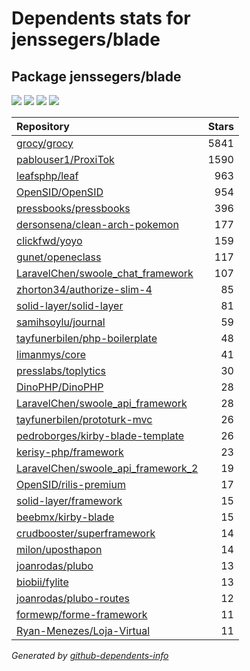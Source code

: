 # Dependents stats for jenssegers/blade

## Package jenssegers/blade

[![](https://img.shields.io/static/v1?label=Used%20by&message=2011&color=informational&logo=slickpic)](https://github.com/jenssegers/blade/network/dependents)
[![](https://img.shields.io/static/v1?label=Used%20by%20(public)&message=31&color=informational&logo=slickpic)](https://github.com/jenssegers/blade/network/dependents)
[![](https://img.shields.io/static/v1?label=Used%20by%20(private)&message=1980&color=informational&logo=slickpic)](https://github.com/jenssegers/blade/network/dependents)
[![](https://img.shields.io/static/v1?label=Used%20by%20(stars)&message=396&color=informational&logo=slickpic)](https://github.com/jenssegers/blade/network/dependents)

| Repository | Stars  |
| :--------  | -----: |
|[grocy/grocy](https://github.com/grocy/grocy) | 5841 |
|[pablouser1/ProxiTok](https://github.com/pablouser1/ProxiTok) | 1590 |
|[leafsphp/leaf](https://github.com/leafsphp/leaf) | 963 |
|[OpenSID/OpenSID](https://github.com/OpenSID/OpenSID) | 954 |
|[pressbooks/pressbooks](https://github.com/pressbooks/pressbooks) | 396 |
|[dersonsena/clean-arch-pokemon](https://github.com/dersonsena/clean-arch-pokemon) | 177 |
|[clickfwd/yoyo](https://github.com/clickfwd/yoyo) | 159 |
|[gunet/openeclass](https://github.com/gunet/openeclass) | 117 |
|[LaravelChen/swoole_chat_framework](https://github.com/LaravelChen/swoole_chat_framework) | 107 |
|[zhorton34/authorize-slim-4](https://github.com/zhorton34/authorize-slim-4) | 85 |
|[solid-layer/solid-layer](https://github.com/solid-layer/solid-layer) | 81 |
|[samihsoylu/journal](https://github.com/samihsoylu/journal) | 59 |
|[tayfunerbilen/php-boilerplate](https://github.com/tayfunerbilen/php-boilerplate) | 48 |
|[limanmys/core](https://github.com/limanmys/core) | 41 |
|[presslabs/toplytics](https://github.com/presslabs/toplytics) | 30 |
|[DinoPHP/DinoPHP](https://github.com/DinoPHP/DinoPHP) | 28 |
|[LaravelChen/swoole_api_framework](https://github.com/LaravelChen/swoole_api_framework) | 28 |
|[tayfunerbilen/prototurk-mvc](https://github.com/tayfunerbilen/prototurk-mvc) | 26 |
|[pedroborges/kirby-blade-template](https://github.com/pedroborges/kirby-blade-template) | 26 |
|[kerisy-php/framework](https://github.com/kerisy-php/framework) | 23 |
|[LaravelChen/swoole_api_framework_2](https://github.com/LaravelChen/swoole_api_framework_2) | 19 |
|[OpenSID/rilis-premium](https://github.com/OpenSID/rilis-premium) | 17 |
|[solid-layer/framework](https://github.com/solid-layer/framework) | 15 |
|[beebmx/kirby-blade](https://github.com/beebmx/kirby-blade) | 15 |
|[crudbooster/superframework](https://github.com/crudbooster/superframework) | 14 |
|[milon/uposthapon](https://github.com/milon/uposthapon) | 14 |
|[joanrodas/plubo](https://github.com/joanrodas/plubo) | 13 |
|[biobii/fylite](https://github.com/biobii/fylite) | 13 |
|[joanrodas/plubo-routes](https://github.com/joanrodas/plubo-routes) | 12 |
|[formewp/forme-framework](https://github.com/formewp/forme-framework) | 11 |
|[Ryan-Menezes/Loja-Virtual](https://github.com/Ryan-Menezes/Loja-Virtual) | 11 |

_Generated by [github-dependents-info](https://github.com/nvuillam/github-dependents-info)_